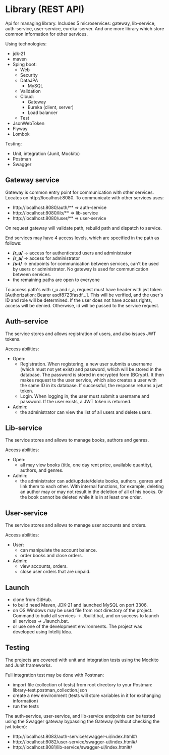# Library (REST API)
Api for managing library.
Includes 5 microservices: gateway, lib-service, auth-service, user-service, eureka-server.
And one more library which store common information for other services.

Using technologies:
- jdk-21
- maven
- Sping boot:
    - Web
    - Security
    - DataJPA
        - MySQL
    - Validation
    - Cloud:
        - Gateway
        - Eureka (client, server)
        - Load balancer
    - Test
- JsonWebToken
- Flyway
- Lombok

Testing:
- Unit, integration (Junit, Mockito)
- Postman
- Swagger

## Gateway service
Gateway is common entry point for communication with other services. Locates on http://localhost:8080.
To communicate with other services uses:
-  http://localhost:8080/auth/**  => auth-service
-  http://localhost:8080/lib/**  => lib-service
-  http://localhost:8080/user/**  => user-service

On request gateway will validate path, rebuild path and dispatch to service.

End services may have 4 access levels, which are specified in the path as follows:
- **/r_u/**  -> access for authenticated users and administrator
- **/r_a/**  -> access for administrator
- **/s-i/**  -> endpoints for communication between services, can't be used by users or administrator. No gateway is used for communication between services.
- the remaining paths are open to everyone

To access path's with r_u and r_a, request must have header with jwt token [Authorization: Bearer asdf8723fasdf...]. This will be verified, and the user's ID and role will be determined. If the user does not have access rights, access will be denied. Otherwise, id will be passed to the service request.


## Auth-service
The service stores and allows registration of users, and also issues JWT tokens.

Access abilities:
- Open:
    - Registration. When registering, a new user submits a username (which must not yet exist) and password, which will be stored in the database. The password is stored in encrypted form (BCrypt). It then makes request to the user service, which also creates a user with the same ID in its database. If successful, the response returns a jwt token.
    - Login. When logging in, the user must submit a username and password. If the user exists, a JWT token is returned.
- Admin:
    - the administrator can view the list of all users and delete users.


## Lib-service
The service stores and allows to manage books, authors and genres.

Access abilities:
- Open:
    - all may view books (title, one day rent price, available quantity), authors, and genres.
- Admin:
    - the administrator can add/update/delete books, authors, genres and link them to each other. With internal functions, for example, deleting an author may or may not result in the deletion of all of his books. Or the book cannot be deleted while it is in at least one order.


## User-service
The service stores and allows to manage user accounts and orders.

Access abilities:
- User:
    - can manipulate the account balance.
    - order books and close orders.
- Admin:
    - view accounts, orders.
    - close user orders that are unpaid.

## Launch
- clone from GitHub.
- to build need Maven, JDK-21 and launched MySQL on port 3306.
- on OS Windows may be used file from root directory of the project. Command to build all services -> ./build.bat, and on success to launch all services -> ./launch.bat.
- or use one of the development environments. The project was developed using Intellij Idea.

## Testing
The projects are covered with unit and integration tests using the Mockito and Junit frameworks.

Full integration test may be done with Postman:
- import file (collection of tests) from root directory to your Postman: library-test.postman_collection.json
- create a new environment (tests will store variables in it for exchanging information)
- run the tests

The auth-service, user-service, and lib-service endpoints can be tested using the Swagger gateway bypassing the Gateway (without checking the jwt token):
- http://localhost:8083/auth-service/swagger-ui/index.html#/
- http://localhost:8082/user-service/swagger-ui/index.html#/
- http://localhost:8081/lib-service/swagger-ui/index.html#/